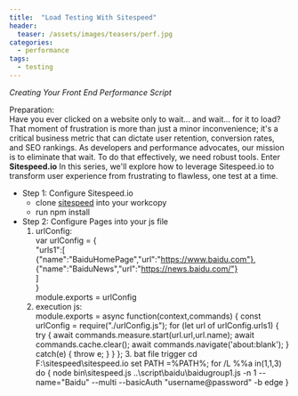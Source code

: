 ```yaml
---
title:  "Load Testing With Sitespeed"
header:
  teaser: /assets/images/teasers/perf.jpg
categories: 
  - performance
tags:
  - testing
---
```


_Creating Your Front End Performance Script_  

Preparation:  
Have you ever clicked on a website only to wait... and wait... for it to load? That moment of frustration is more than just a minor inconvenience; it's a critical business metric that can dictate user retention, conversion rates, and SEO rankings. As developers and performance advocates, our mission is to eliminate that wait. To do that effectively, we need robust tools. Enter **Sitespeed.io** In this series, we'll explore how to leverage Sitespeed.io to transform user experience from frustrating to flawless, one test at a time.  
* Step 1: Configure Sitespeed.io
    * clone [sitespeed](https://github.com/sitespeedio/sitespeed.io) into your workcopy
    * run npm install
* Step 2: Configure Pages into your js file
    1. urlConfig:  
        var urlConfig = {  
               "urls1":[  
        {"name":"BaiduHomePage","url":"https://www.baidu.com"},  
        {"name":"BaiduNews","url":"https://news.baidu.com/"}  
          ]  
         }  
        module.exports = urlConfig
    2. execution js:  
        module.exports = async function(context,commands) {
          const urlConfig = require("./urlConfig.js");
               for (let url of urlConfig.urls1) {
                  try {
                    await commands.measure.start(url.url,url.name);
                    await commands.cache.clear();
                    await commands.navigate('about:blank');
                  } catch(e) {
                    throw e;
                  }
               }
        };
      3. bat file trigger
         cd F:\sitespeed\sitespeed.io
         set PATH =%PATH%;
         for /L %%a in(1,1,3) do {
          node bin\sitespeed.js ..\script\baidu\baidugroup1.js -n 1 --name="Baidu" --multi --basicAuth "username@password" -b edge
         }